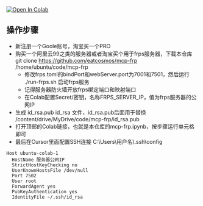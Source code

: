 <a target="_blank" href="https://colab.research.google.com/github/eatcosmos/mcp-frp/blob/master/mcp-frp.ipynb">
  <img src="https://colab.research.google.com/assets/colab-badge.svg" alt="Open In Colab"/>
</a>

## 操作步骤
- 新注册一个Goole账号，淘宝买一个PRO
- 购买一个阿里云99之类的服务器或者淘宝买个用于frps服务器，下载本仓库 git clone https://github.com/eatcosmos/mcp-frp /home/ubuntu/code/mcp-frp
  - 修改frps.toml的bindPort和webServer.port为7001和7501，然后运行 ./run-frps.sh 启动frps服务 
  - 记得服务器防火墙开放frps绑定端口和映射端口
  - 在Colab配置Secret/密钥，名称FRPS_SERVER_IP，值为frps服务器的公网IP
- 生成 id_rsa.pub id_rsa 文件，id_rsa.pub后面用于替换  /content/drive/MyDrive/code/mcp-frp/id_rsa.pub
- 打开顶部的Colab链接，也就是本仓库的mcp-frp.ipynb，按步骤运行单元格即可
- 最后在Cursor里面配置SSH连接 C:\\Users\用户名\\.ssh\\config

```
Host ubuntu-colab-1
  HostName 服务器公网IP
  StrictHostKeyChecking no
  UserKnownHostsFile /dev/null
  Port 7502
  User root
  ForwardAgent yes
  PubKeyAuthentication yes                   
  IdentityFile ~/.ssh/id_rsa
```

